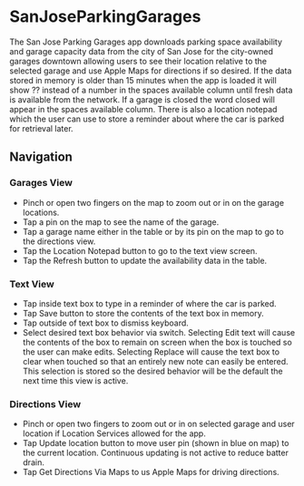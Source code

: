 # SanJoseParkingGarages

The San Jose Parking Garages app downloads parking space availability and garage capacity data from the city of San Jose for the city-owned garages downtown allowing users to see their location relative to the selected garage and use Apple Maps for directions if so desired.  If the data stored in memory is older than 15 minutes when the app is loaded it will show ?? instead of a number in the spaces available column until fresh data is available from the network.  If a garage is closed the word closed will appear in the spaces available column.  There is also a location notepad which the user can use to store a reminder about where the car is parked for retrieval later.

## Navigation

### Garages View

* Pinch or open two fingers on the map to zoom out or in on the garage locations.
* Tap a pin on the map to see the name of the garage.
* Tap a garage name either in the table or by its pin on the map to go to the directions view.
* Tap the Location Notepad button to go to the text view screen.
* Tap the Refresh button to update the availability data in the table.

### Text View

* Tap inside text box to type in a reminder of where the car is parked.
* Tap Save button to store the contents of the text box in memory.
* Tap outside of text box to dismiss keyboard.
* Select desired text box behavior via switch. Selecting Edit text will cause the contents of the box to remain on screen when the box is touched so the user can make edits.  Selecting Replace will cause the text box to clear when touched so that an entirely new note can easily be entered.  This selection is stored so the desired behavior will be the default the next time this view is active.

### Directions View

* Pinch or open two fingers to zoom out or in on selected garage and user location if Location Services allowed for the app.
* Tap Update location button to move user pin (shown in blue on map) to the current location.  Continuous updating is not active to reduce batter drain.
* Tap Get Directions Via Maps to us Apple Maps for driving directions.
